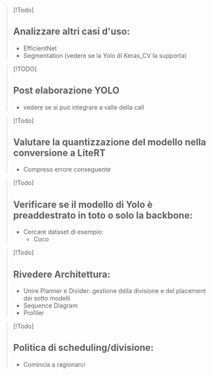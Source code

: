 
> [!Todo]
> ## Analizzare altri casi d'uso:
> - EfficientNet
> - Segmentation (vedere se la Yolo di Keras_CV la supporta)

> [!TODO]
> ## Post elaborazione YOLO
> - vedere se si può integrare a valle della call

> [!Todo]
> ## Valutare la quantizzazione del modello nella conversione a LiteRT
> - Compreso errore conseguente

> [!Todo]
> ## Verificare se il modello di Yolo è preaddestrato in toto o solo la backbone:
> - Cercare dataset di esempio:
> 	- Coco

> [!Todo]
> ## Rivedere Architettura:
> - Unire Planner e Divider: gestione della divisione e del placement dei sotto modelli
> - Sequence Diagram
> - Profiler

> [!Todo]
> ## Politica di scheduling/divisione:
> - Comincia a ragionarci

